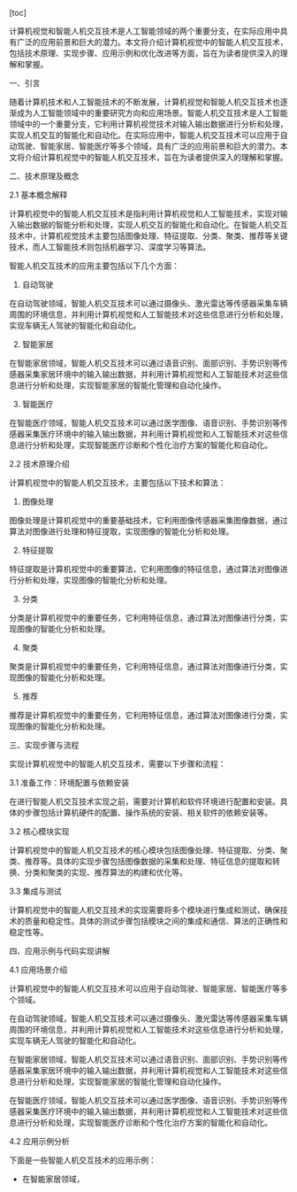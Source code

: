 
[toc]                    
                
                
计算机视觉和智能人机交互技术是人工智能领域的两个重要分支，在实际应用中具有广泛的应用前景和巨大的潜力。本文将介绍计算机视觉中的智能人机交互技术，包括技术原理、实现步骤、应用示例和优化改进等方面，旨在为读者提供深入的理解和掌握。

一、引言

随着计算机技术和人工智能技术的不断发展，计算机视觉和智能人机交互技术也逐渐成为人工智能领域中的重要研究方向和应用场景。智能人机交互技术是人工智能领域中的一个重要分支，它利用计算机视觉技术对输入输出数据进行分析和处理，实现人机交互的智能化和自动化。在实际应用中，智能人机交互技术可以应用于自动驾驶、智能家居、智能医疗等多个领域，具有广泛的应用前景和巨大的潜力。本文将介绍计算机视觉中的智能人机交互技术，旨在为读者提供深入的理解和掌握。

二、技术原理及概念

2.1 基本概念解释

计算机视觉中的智能人机交互技术是指利用计算机视觉和人工智能技术，实现对输入输出数据的智能分析和处理，实现人机交互的智能化和自动化。在智能人机交互技术中，计算机视觉技术主要包括图像处理、特征提取、分类、聚类、推荐等关键技术，而人工智能技术则包括机器学习、深度学习等算法。

智能人机交互技术的应用主要包括以下几个方面：

1. 自动驾驶

在自动驾驶领域，智能人机交互技术可以通过摄像头、激光雷达等传感器采集车辆周围的环境信息，并利用计算机视觉和人工智能技术对这些信息进行分析和处理，实现车辆无人驾驶的智能化和自动化。

2. 智能家居

在智能家居领域，智能人机交互技术可以通过语音识别、面部识别、手势识别等传感器采集家居环境中的输入输出数据，并利用计算机视觉和人工智能技术对这些信息进行分析和处理，实现智能家居的智能化管理和自动化操作。

3. 智能医疗

在智能医疗领域，智能人机交互技术可以通过医学图像、语音识别、手势识别等传感器采集医疗环境中的输入输出数据，并利用计算机视觉和人工智能技术对这些信息进行分析和处理，实现智能医疗诊断和个性化治疗方案的智能化和自动化。

2.2 技术原理介绍

计算机视觉中的智能人机交互技术，主要包括以下技术和算法：

1. 图像处理

图像处理是计算机视觉中的重要基础技术，它利用图像传感器采集图像数据，通过算法对图像进行处理和特征提取，实现图像的智能化分析和处理。

2. 特征提取

特征提取是计算机视觉中的重要算法，它利用图像的特征信息，通过算法对图像进行分析和处理，实现图像的智能化分析和处理。

3. 分类

分类是计算机视觉中的重要任务，它利用特征信息，通过算法对图像进行分类，实现图像的智能化分析和处理。

4. 聚类

聚类是计算机视觉中的重要任务，它利用特征信息，通过算法对图像进行分类，实现图像的智能化分析和处理。

5. 推荐

推荐是计算机视觉中的重要任务，它利用特征信息，通过算法对图像进行分类，实现图像的智能化分析和处理。

三、实现步骤与流程

实现计算机视觉中的智能人机交互技术，需要以下步骤和流程：

3.1 准备工作：环境配置与依赖安装

在进行智能人机交互技术实现之前，需要对计算机和软件环境进行配置和安装。具体的步骤包括计算机硬件的配置、操作系统的安装、相关软件的依赖安装等。

3.2 核心模块实现

计算机视觉中的智能人机交互技术的核心模块包括图像处理、特征提取、分类、聚类、推荐等。具体的实现步骤包括图像数据的采集和处理、特征信息的提取和转换、分类和聚类的实现、推荐算法的构建和优化等。

3.3 集成与测试

计算机视觉中的智能人机交互技术的实现需要将多个模块进行集成和测试，确保技术的质量和稳定性。具体的测试步骤包括模块之间的集成和通信、算法的正确性和稳定性等。

四、应用示例与代码实现讲解

4.1 应用场景介绍

计算机视觉中的智能人机交互技术可以应用于自动驾驶、智能家居、智能医疗等多个领域。

在自动驾驶领域，智能人机交互技术可以通过摄像头、激光雷达等传感器采集车辆周围的环境信息，并利用计算机视觉和人工智能技术对这些信息进行分析和处理，实现车辆无人驾驶的智能化和自动化。

在智能家居领域，智能人机交互技术可以通过语音识别、面部识别、手势识别等传感器采集家居环境中的输入输出数据，并利用计算机视觉和人工智能技术对这些信息进行分析和处理，实现智能家居的智能化管理和自动化操作。

在智能医疗领域，智能人机交互技术可以通过医学图像、语音识别、手势识别等传感器采集医疗环境中的输入输出数据，并利用计算机视觉和人工智能技术对这些信息进行分析和处理，实现智能医疗诊断和个性化治疗方案的智能化和自动化。

4.2 应用示例分析

下面是一些智能人机交互技术的应用示例：

- 在智能家居领域，

